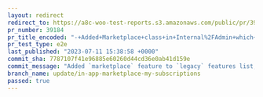 ```yaml
---
layout: redirect
redirect_to: https://a8c-woo-test-reports.s3.amazonaws.com/public/pr/39184/e2e/index.html
pr_number: 39184
pr_title_encoded: "-+Added+Marketplace+class+in+Internal%2FAdmin+which+registers+some+%E2%80%A6"
pr_test_type: e2e
last_published: "2023-07-11 15:38:58 +0000"
commit_sha: 7787107f41e96885e60260d44cd36e0ab41d159e
commit_message: "Added `marketplace` feature to `legacy` features list, so we can skip…"
branch_name: update/in-app-marketplace-my-subscriptions
passed: true
---
```

